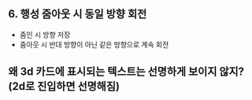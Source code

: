 


## 6. 행성 줌아웃 시 동일 방향 회전
- 줌인 시 방향 저장
- 줌아웃 시 반대 방향이 아닌 같은 방향으로 계속 회전

## 왜 3d 카드에 표시되는 텍스트는 선명하게 보이지 않지? (2d로 진입하면 선명해짐) 

